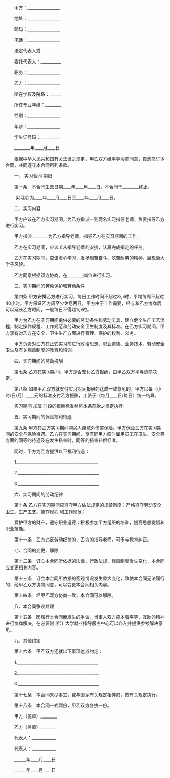 
 


　　甲方：________________


　　地址：________________


　　邮码：________________


　　电话：________________


　　法定代表人或


　　委托代表人：__________


　　职务：________________


　　乙方：________________


　　所在学校及院系：______


　　所在专业年级：________


　　性别：________________


　　年龄：________________


　　学生证号码：__________


　　________年____月____日


　　根据中华人民共和国有关法律之规定，甲乙双方经平等协商同意，自愿签订本合同，共同遵守本合同所列条款。


　　一、
实习合同
期限


　　第一条　本合同生效日期____年____月____日，本合同于________终止。


　　
实习期
为____年____月____日至____年____月____日。


　　二、实习内容


　　甲方应该在乙方实习期间，为乙方指派一到两名实习指导老师，负责指导乙方进行实习。


　　甲方指派________为乙方指导老师，指导乙方在实习期间的工作。


　　乙方在实习期间，应该听从指导老师的安排，认真完成指定的任务。


　　乙方在实习期间，应该虚心学习，发扬艰苦奋斗、吃苦耐劳的精神，展现浙大学子风貌。


　　乙方同意根据双方协商，在________岗位进行实习。


　　三、实习期间的劳动保护和劳动条件


　　第四条 甲方安排乙方进行实习，每日工作时间不超过8小时，平均每周不超过40小时。甲方保证乙方周至少休息两日，甲方由于工作需要，经与和乙方协商后可以延长乙方时间，一般每日不得超1小时。


　　甲方为乙方在实习期间提供必要的劳动条件和劳动工具，建立健全生产工艺流程，制定操作规程、工作规范和劳动安全卫生制度及其标准。在乙方实习期间，甲方享有对乙方在安全、卫生生产方面进行管理、保护的权利、义务。


　　甲方负责对乙方在正式实习前进行政治思想、职业道德、业务技术、劳动安全卫生及有关规章制度的教育和培训。


　　四、实习期间的劳动报酬


　　第七条 乙方在实习期间，甲方是否支付乙方报酬，由甲乙双方平等协商决定。


　　第八条 如果甲乙双方就支付实习期间报酬的达成一致意见的，甲方以每（小时/日/月）____元的标准支付乙方报酬，工资于（每月____日/每日）统一结算。


　　实习期间
加班
时段的报酬标准参照本条前款之规定执行。


　　五、实习期间的保险福利待遇


　　第九条  甲方在乙方实习期间购买人身意外伤害保险。甲方保证乙方在实习期间的安全与保险待遇。乙方在实习期间，享有同甲方临时雇用员工在卫生、安全等方面的同等的待遇及在发生损害时，同等的损害补偿标准。


　　同时，甲方为乙方提供以下福利待遇：


　　1.________________________________________


　　2.________________________________________


　　3.________________________________________


　　六、实习期间的劳动纪律


　　第十条 乙方在实习期间应遵守甲方依法规定的规章制度；严格遵守劳动安全卫生、生产工艺、操作规程 和工作规范；


　　爱护甲方的财产，遵守职业道德；积极参加甲方组织的培训，提高思想觉悟和职业技能。


　　第十一条　乙方违反劳动纪律的，乙方的指导老师，可予与教育纠正。


　　七、合同的变更、解除


　　第十二条　订立本合同所依据的法律、行政法规、规章制度发生变化，本合同应变更相关内容。


　　第十三条　订立本合同所依据的客观情况发生重大变化，致使本合同无法履行的，经甲乙双方协商同意，可以变更本合同相关内容。


　　第十四条　经甲乙双方协商一致，本合同可以解除。


　　八、本合同争议处理


　　第十五条　因履行本合同而发生的争议，当事人双方应本着平等、互助的精神进行协商解决，在必要时
浙江
大学就业指导服务中心可以介入并提供参考解决意见。


　　九、其他约定


　　第十六条　甲乙双方还就以下事项达成约定：


　　1.________________________________________


　　2.________________________________________


　　3.________________________________________


　　第十七条　本合同未尽事宜，或与国家有关规定相悖的，按有关规定执行。


　　第十八条　本合同一式两份，甲乙双方各执一份。


　　甲方（盖章）________


　　乙方（盖章）________


　　代表人：____________


　　代表人：____________


　　______年____月____日


　　______年____月____日
 


 

 
 
 
 
 
  


  
 

  


  


  
 
 
 
 

